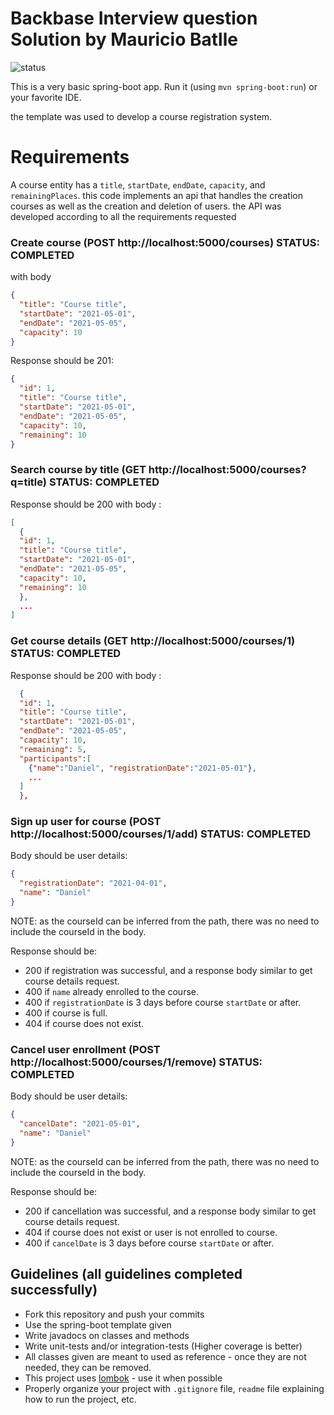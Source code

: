 Backbase Interview question Solution by Mauricio Batlle
==================
![status](https://img.shields.io/github/checks-status/g00mba/interview-question/master?style=plastic)


This is a very basic spring-boot app. Run it (using `mvn spring-boot:run`) or your favorite IDE.

the template was used to develop a course registration system.

# Requirements
A course entity has a `title`, `startDate`, `endDate`, `capacity`, and `remainingPlaces`. this code 
implements an api that handles the creation courses as well as the creation and deletion of users.
the API was developed according to all the requirements requested


### Create course (POST http://localhost:5000/courses) STATUS: COMPLETED
with body
```json
{
  "title": "Course title",
  "startDate": "2021-05-01",
  "endDate": "2021-05-05",
  "capacity": 10
}
```
Response should be 201:
```json
{
  "id": 1,
  "title": "Course title",
  "startDate": "2021-05-01",
  "endDate": "2021-05-05",
  "capacity": 10,
  "remaining": 10
}
```


### Search course by title (GET http://localhost:5000/courses?q=title) STATUS: COMPLETED
Response should be 200 with body :
```json
[
  {
  "id": 1,
  "title": "Course title",
  "startDate": "2021-05-01",
  "endDate": "2021-05-05",
  "capacity": 10,
  "remaining": 10
  },
  ...
]
```


### Get course details (GET http://localhost:5000/courses/1) STATUS: COMPLETED
Response should be 200 with body :
```json
  {
  "id": 1,
  "title": "Course title",
  "startDate": "2021-05-01",
  "endDate": "2021-05-05",
  "capacity": 10,
  "remaining": 5,
  "participants":[
    {"name":"Daniel", "registrationDate":"2021-05-01"},
    ...
  ]
  },
```


### Sign up user for course (POST http://localhost:5000/courses/1/add) STATUS: COMPLETED
Body should be user details:
```json
{
  "registrationDate": "2021-04-01",
  "name": "Daniel"
}
```
NOTE: as the courseId can be inferred from the path, there was no need to include the courseId in the body.

Response should be: 
* 200 if registration was successful, and a response body similar to get course details request.
* 400 if `name` already enrolled to the course.
* 400 if `registrationDate` is 3 days before course `startDate` or after.
* 400 if course is full.
* 404 if course does not exist.


### Cancel user enrollment (POST http://localhost:5000/courses/1/remove) STATUS: COMPLETED
Body should be user details:
```json
{
  "cancelDate": "2021-05-01",
  "name": "Daniel"
}
```
NOTE: as the courseId can be inferred from the path, there was no need to include the courseId in the body.

Response should be: 
* 200 if cancellation was successful, and a response body similar to get course details request.
* 404 if course does not exist or user is not enrolled to course.
* 400 if `cancelDate` is 3 days before course `startDate` or after.


## Guidelines (all guidelines completed successfully)
* Fork this repository and push your commits
* Use the spring-boot template given
* Write javadocs on classes and methods
* Write unit-tests and/or integration-tests (Higher coverage is better)
* All classes given are meant to used as reference - once they are not needed, they can be removed.
* This project uses [lombok](https://projectlombok.org/) - use it when possible
* Properly organize your project with `.gitignore` file, `readme` file explaining how to run the project, etc.

